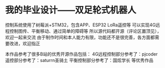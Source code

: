 # 我的毕业设计——双足轮式机器人
控制系统使用了树莓派+STM32，包含APP、ESP32 LoRa遥控等
可以实现4G远程控制图传、平衡移动、通过简单的障碍等
所以源代码都开源（评论区置顶见），欢迎一起来交流
由于制作时间和本人能力有限，功能还不是很完善，各方面都需要改进，欢迎指正

本作品参考了很多B站的优秀开源作品包括：
4G远程控制部分参考了：pjcoder
遥控部分参考了：saturrn圣骑土
平衡控制部分参考了：国炫学长
等优秀作品
